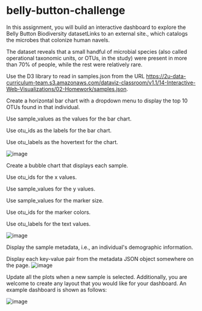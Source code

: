 # belly-button-challenge


In this assignment, you will build an interactive dashboard to explore the Belly Button Biodiversity datasetLinks to an external site., which catalogs the microbes that colonize human navels.

The dataset reveals that a small handful of microbial species (also called operational taxonomic units, or OTUs, in the study) were present in more than 70% of people, while the rest were relatively rare.

Use the D3 library to read in samples.json from the URL https://2u-data-curriculum-team.s3.amazonaws.com/dataviz-classroom/v1.1/14-Interactive-Web-Visualizations/02-Homework/samples.json.

Create a horizontal bar chart with a dropdown menu to display the top 10 OTUs found in that individual.

Use sample_values as the values for the bar chart.

Use otu_ids as the labels for the bar chart.

Use otu_labels as the hovertext for the chart.


![image](https://user-images.githubusercontent.com/118771610/230534204-aa3b61ea-dcc1-41bb-993c-e46cb16947db.png)


Create a bubble chart that displays each sample.

Use otu_ids for the x values.

Use sample_values for the y values.

Use sample_values for the marker size.

Use otu_ids for the marker colors.

Use otu_labels for the text values.

![image](https://user-images.githubusercontent.com/118771610/230534288-5cc49c89-de2f-43e8-9897-ba8d81e293d0.png)

Display the sample metadata, i.e., an individual's demographic information.

Display each key-value pair from the metadata JSON object somewhere on the page.
![image](https://user-images.githubusercontent.com/118771610/230534332-c21dec93-5d71-41a6-b8ca-85b2d7b1afb2.png)

Update all the plots when a new sample is selected. Additionally, you are welcome to create any layout that you would like for your dashboard. An example dashboard is shown as follows:

![image](https://user-images.githubusercontent.com/118771610/230534377-0f332a0a-fac8-45a7-8112-15a43f549263.png)
